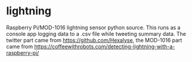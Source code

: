 # lightning
Raspberry Pi/MOD-1016 lightning sensor python source.  This runs as a console app logging data to a .csv file while tweeting summary data.  The twitter part came from https://github.com/Hexalyse, the MOD-1016 part came from https://coffeewithrobots.com/detecting-lightning-with-a-raspberry-pi/
